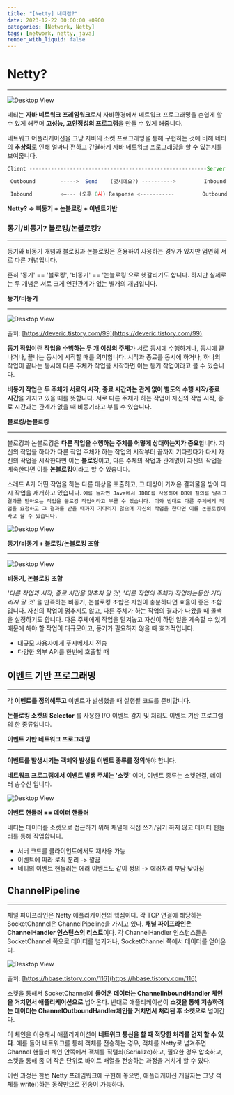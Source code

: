 ```yaml
---
title: "[Netty] 네티란?"
date: 2023-12-22 00:00:00 +0900
categories: [Network, Netty]
tags: [network, netty, java]
render_with_liquid: false
---
```


# Netty?

---

![Desktop View](/assets/img/Network/Netty/Netty/1.png)

 네티는 **자바 네트워크 프레임워크**로서 자바환경에서 네트워크 프로그래밍을 손쉽게 할 수 있게 해주며 **고성능, 고안정성의 프로그램**을 만들 수 있게 해줍니다.

 네트워크 어플리케이션을 그냥 자바의 소켓 프로그래밍을 통해 구현하는 것에 비해 네티의 **추상화**로 인해 얼마나 편하고 간결하게 자바 네트워크 프로그래밍을 할 수 있는지를 보여줍니다.

```jsx
Client ---------------------------------------------------------Server

 Outbound        ----->  Send    (몇시에요?) ---------->         Inbound

 Inbound         <–--- (오후 8시) Response <-----------         Outbound
```

**Netty? ⇒ 비동기 + 논블로킹 + 이벤트기반**

### 동기/비동기? 블로킹/논블로킹?

---

 동기와 비동기 개념과 블로킹과 논블로킹은 혼용하여 사용하는 경우가 있지만 엄연히 서로 다른 개념입니다.

 흔히 '동기' == '블로킹', '비동기' == '논블로킹'으로 헷갈리기도 합니다. 하지만 실제로는 두 개념은 서로 크게 연관관계가 없는 별개의 개념입니다.

**동기/비동기**

---

![Desktop View](/assets/img/Network/Netty/Netty/2.png)

출처: [https://deveric.tistory.com/99](https://deveric.tistory.com/99)

 **동기 작업**이란 **작업을 수행하는 두 개 이상의 주체**가 서로 동시에 수행하거나, 동시에 끝나거나, 끝나는 동시에 시작할 때를 의미합니다. 시작과 종료를 동시에 하거나, 하나의 작업이 끝나는 동시에 다른 주체가 작업을 시작하면 이는 동기 작업이라고 볼 수 있습니다.

 **비동기 작업**은 **두 주체가 서로의 시작, 종료 시간과는 관계 없이 별도의 수행 시작/종료 시간**을 가지고 있을 때를 뜻합니다. 서로 다른 주체가 하는 작업이 자신의 작업 시작, 종료 시간과는 관계가 없을 때 비동기라고 부를 수 있습니다.

**블로킹/논블로킹**

---

 블로킹과 논블로킹은 **다른 작업을 수행하는 주체를 어떻게 상대하는지가 중요**합니다. 자신의 작업을 하다가 다른 작업 주체가 하는 작업의 시작부터 끝까지 기다렸다가 다시 자신의 작업을 시작한다면 이는 **블로킹**이고, 다른 주체의 작업과 관계없이 자신의 작업을 계속한다면 이를 **논블로킹**이라고 할 수 있습니다.

 스레드 A가 어떤 작업을 하는 다른 대상을 호출하고, 그 대상이 가져온 결과물을 받아 다시 작업을 재개하고 있습니다. `예를 들자면 Java에서 JDBC를 사용하여 DB에 질의를 날리고 결과를 받아오는 작업을 블로킹 작업이라고 부를 수 있습니다. 이와 반대로 다른 주체에게 작업을 요청하고 그 결과를 받을 때까지 기다리지 않으며 자신의 작업을 한다면 이를 논블로킹이라고 할 수 있습니다.`


![Desktop View](/assets/img/Network/Netty/Netty/3.png)

**동기/비동기 + 블로킹/논블로킹 조합**

---


![Desktop View](/assets/img/Network/Netty/Netty/4.png)

**비동기, 논블로킹 조합**

*'다른 작업과 시작, 종료 시간을 맞추지 말 것', '다른 작업의 주체가 작업하는동안 기다리지 말 것'* 을 만족하는 비동기, 논블로킹 조합은 자원이 충분하다면 효율이 좋은 조합입니다. 자신의 작업이 멈추지도 않고, 다른 주체가 하는 작업의 결과가 나왔을 때 콜백을 설정하기도 합니다. 다른 주체에게 작업을 맡겨놓고 자신이 하던 일을 계속할 수 있기 때문에 해야 할 작업이 대규모이고, 동기가 필요하지 않을 때 효과적입니다.

- 대규모 사용자에게 푸시메세지 전송
- 다양한 외부 API를 한번에 호출할 때

## 이벤트 기반 프로그래밍

---

각 **이벤트를 정의해두고** 이벤트가 발생했을 때 실행될 코드를 준비합니다.

**논블로킹 소켓의 Selector** 를 사용한 I/O 이벤트 감지 및 처리도 이벤트 기반 프로그램의 한 종류입니다.

**이벤트 기반 네트워크 프로그래밍**

---

**이벤트를 발생시키는 객체와 발생될 이벤트 종류를 정의**해야 합니다.

**네트워크 프로그램에서 이벤트 발생 주체는 '소켓'** 이며, 이벤트 종류는 소켓연결, 데이터 송수신 입니다.

![Desktop View](/assets/img/Network/Netty/Netty/5.png)

**이벤트 핸들러 == 데이터 핸들러**

 네티는 데이터를 소켓으로 접근하기 위해 채널에 직접 쓰기/읽기 하지 않고 데이터 핸들러를 통해 작업합니다.

- 서버 코드를 클라이언트에서도 재사용 가능
- 이벤트에 따라 로직 분리 -> 깔끔
- 네티의 이벤트 핸들러는 에러 이벤트도 같이 정의 -> 에러처리 부담 낮아짐

## **ChannelPipeline**

---

채널 파이프라인은 Netty 애플리케이션의 핵심이다. 각 TCP 연결에 해당하는 SocketChannel은 ChannelPipeline을 가지고 있다. **채널 파이프라인은 ChannelHandler 인스턴스의 리스트**이다. 각 ChannelHandler 인스턴스들은 SocketChannel 쪽으로 데이터를 넘기거나, SocketChannel 쪽에서 데이터를 얻어온다.

![Desktop View](/assets/img/Network/Netty/Netty/6.png)

출처: [https://hbase.tistory.com/116](https://hbase.tistory.com/116)

 

 소켓을 통해서 SocketChannel에 **들어온 데이터는 ChannelInboundHandler 체인을 거치면서 애플리케이션으로** 넘어온다. 반대로 애플리케이션이 **소켓을 통해 저송하려는 데이터는 ChannelOutboundHandler체인을 거치면서 처리된 후 소켓으로** 넘어간다.

 이 체인을 이용해서 애플리케이션이 **네트워크 통신을 할 때 적당한 처리를 먼저 할 수 있다**. 예를 들어 네트워크를 통해 객체를 전송하는 경우, 객체를 Netty로 넘겨주면 Channel 핸들러 체인 안쪽에서 객체를 직렬화(Serialize)하고, 필요한 경우 압축하고, 소켓을 통해 좀 더 작은 단위로 바이트 배열을 전송하는 과정을 거치게 할 수 있다.

 이런 과정은 한번 Netty 프레임워크에 구현해 놓으면, 애플리케이션 개발자는 그냥 객체를 write()하는 동작만으로 전송이 가능하다.